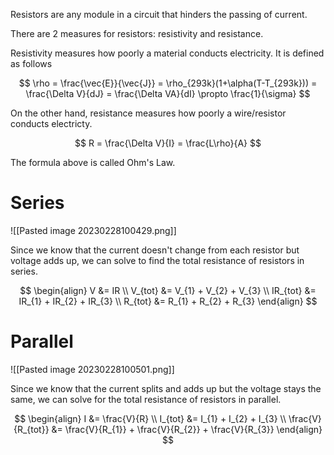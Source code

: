 Resistors are any module in a circuit that hinders the passing of current.

There are 2 measures for resistors: resistivity and resistance.

Resistivity measures how poorly a material conducts electricity. It is defined as follows

$$
\rho = \frac{\vec{E}}{\vec{J}} = \rho_{293k}(1+\alpha(T-T_{293k})) = \frac{\Delta V}{dJ} = \frac{\Delta VA}{dI} \propto \frac{1}{\sigma}
$$

On the other hand, resistance measures how poorly a wire/resistor conducts electricty.

$$
R = \frac{\Delta V}{I} = \frac{L\rho}{A}
$$

The formula above is called Ohm's Law.

# Series

![[Pasted image 20230228100429.png]]

Since we know that the current doesn't change from each resistor but voltage adds up, we can solve to find the total resistance of resistors in series.

$$
\begin{align}
V &= IR \\
V_{tot} &= V_{1} + V_{2} + V_{3} \\
IR_{tot} &= IR_{1} + IR_{2} + IR_{3} \\
R_{tot} &= R_{1} + R_{2} + R_{3}
\end{align}
$$

# Parallel

![[Pasted image 20230228100501.png]]

Since we know that the current splits and adds up but the voltage stays the same, we can solve for the total resistance of resistors in parallel.

$$
\begin{align}
I &= \frac{V}{R} \\
I_{tot} &= I_{1} + I_{2} + I_{3} \\
\frac{V}{R_{tot}} &= \frac{V}{R_{1}} + \frac{V}{R_{2}} + \frac{V}{R_{3}}
\end{align}
$$

